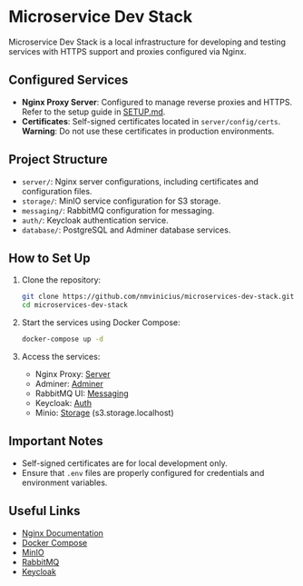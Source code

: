 # Microservice Dev Stack

Microservice Dev Stack is a local infrastructure for developing and testing services with HTTPS support and proxies configured via Nginx.

## Configured Services

- **Nginx Proxy Server**: Configured to manage reverse proxies and HTTPS. Refer to the setup guide in [SETUP.md](server/SETUP.md).
- **Certificates**: Self-signed certificates located in `server/config/certs`. **Warning**: Do not use these certificates in production environments.

## Project Structure

- `server/`: Nginx server configurations, including certificates and configuration files.
- `storage/`: MinIO service configuration for S3 storage.
- `messaging/`: RabbitMQ configuration for messaging.
- `auth/`: Keycloak authentication service.
- `database/`: PostgreSQL and Adminer database services.

## How to Set Up

1. Clone the repository:
   ```bash
   git clone https://github.com/nmvinicius/microservices-dev-stack.git
   cd microservices-dev-stack
   ```

2. Start the services using Docker Compose:
   ```bash
   docker-compose up -d
   ```

3. Access the services:
   - Nginx Proxy: [Server](https://localhost)
   - Adminer: [Adminer](https://adminer.localhost)
   - RabbitMQ UI: [Messaging](https://messaging.localhost)
   - Keycloak: [Auth](https://auth.localhost)
   - Minio: [Storage](https://storage.localhost) (s3.storage.localhost)

## Important Notes

- Self-signed certificates are for local development only.
- Ensure that `.env` files are properly configured for credentials and environment variables.

## Useful Links

- [Nginx Documentation](https://nginx.org/en/docs/)
- [Docker Compose](https://docs.docker.com/compose/)
- [MinIO](https://min.io/)
- [RabbitMQ](https://www.rabbitmq.com/)
- [Keycloak](https://www.keycloak.org/)